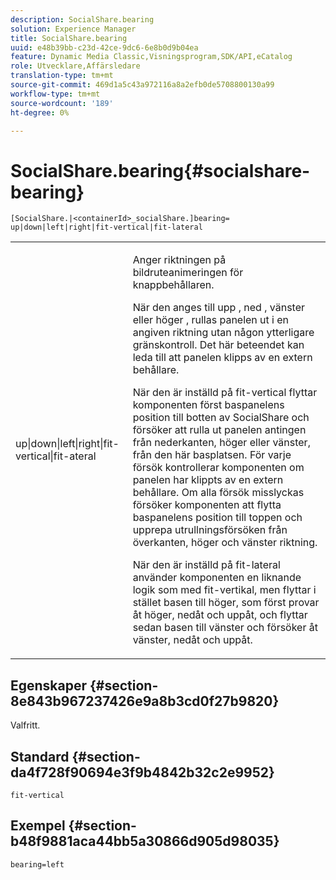 ```yaml
---
description: SocialShare.bearing
solution: Experience Manager
title: SocialShare.bearing
uuid: e48b39bb-c23d-42ce-9dc6-6e8b0d9b04ea
feature: Dynamic Media Classic,Visningsprogram,SDK/API,eCatalog
role: Utvecklare,Affärsledare
translation-type: tm+mt
source-git-commit: 469d1a5c43a972116a8a2efb0de5708800130a99
workflow-type: tm+mt
source-wordcount: '189'
ht-degree: 0%

---
```



# SocialShare.bearing{#socialshare-bearing}

`[SocialShare.|<containerId>_socialShare.]bearing= up|down|left|right|fit-vertical|fit-lateral`

<table id="table_0002BE81371D4E16A56FBEDD13FDF3C2"> 
 <tbody> 
  <tr> 
   <td colname="col1"> <p> <span class="codeph"> up|down|left|right|fit-vertical|fit-ateral  </span> </p> </td> 
   <td colname="col2"> <p> Anger riktningen på bildruteanimeringen för knappbehållaren. </p> <p> När den anges till <span class="codeph"> upp </span>, <span class="codeph"> ned </span>, <span class="codeph"> vänster </span> eller <span class="codeph"> höger </span>, rullas panelen ut i en angiven riktning utan någon ytterligare gränskontroll. Det här beteendet kan leda till att panelen klipps av en extern behållare. </p> <p>När den är inställd på <span class="codeph"> fit-vertical </span> flyttar komponenten först baspanelens position till botten av SocialShare och försöker att rulla ut panelen antingen från nederkanten, höger eller vänster, från den här basplatsen. För varje försök kontrollerar komponenten om panelen har klippts av en extern behållare. Om alla försök misslyckas försöker komponenten att flytta baspanelens position till toppen och upprepa utrullningsförsöken från överkanten, höger och vänster riktning. </p> <p>När den är inställd på <span class="codeph"> fit-lateral </span> använder komponenten en liknande logik som med fit-vertikal, men flyttar i stället basen till höger, som först provar åt höger, nedåt och uppåt, och flyttar sedan basen till vänster och försöker åt vänster, nedåt och uppåt. </p> </td> 
  </tr> 
 </tbody> 
</table>

## Egenskaper {#section-8e843b967237426e9a8b3cd0f27b9820}

Valfritt.

## Standard {#section-da4f728f90694e3f9b4842b32c2e9952}

`fit-vertical`

## Exempel {#section-b48f9881aca44bb5a30866d905d98035}

`bearing=left`
